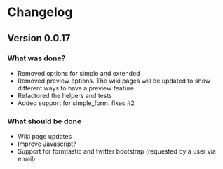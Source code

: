 # Changelog

## Version 0.0.17

### What was done?

* Removed options for simple and extended
* Removed preview options. The wiki pages will be updated to show different ways to have a preview feature
* Refactored the helpers and tests
* Added support for simple_form. fixes #2

### What should be done

* Wiki page updates
* Improve Javascript?
* Support for formtastic and twitter bootstrap (requested by a user via email)
